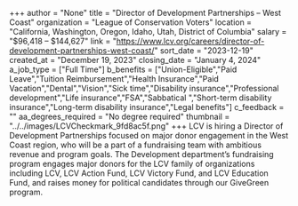 +++
author = "None"
title = "Director of Development Partnerships – West Coast"
organization = "League of Conservation Voters"
location = "California, Washington, Oregon, Idaho, Utah, District of Columbia"
salary = "$96,418 – $144,627"
link = "https://www.lcv.org/careers/director-of-development-partnerships-west-coast/"
sort_date = "2023-12-19"
created_at = "December 19, 2023"
closing_date = "January 4, 2024"
a_job_type = ["Full Time"]
b_benefits = ["Union-Eligible","Paid Leave","Tuition Reimbursement","Health Insurance","Paid Vacation","Dental","Vision","Sick time","Disability insurance","Professional development","Life insurance","FSA","Sabbatical ","Short-term disability insurance","Long-term disability insurance","Legal benefits"]
c_feedback = ""
aa_degrees_required = "No degree required"
thumbnail = "../../images/LCVCheckmark_9fd8ac5f.png"
+++
LCV is hiring a Director of Development Partnerships focused on major donor engagement in the West Coast region, who will be a part of a fundraising team with ambitious revenue and program goals. The Development department’s fundraising program engages major donors for the LCV family of organizations including LCV, LCV Action Fund, LCV Victory Fund, and LCV Education Fund, and raises money for political candidates through our GiveGreen program.